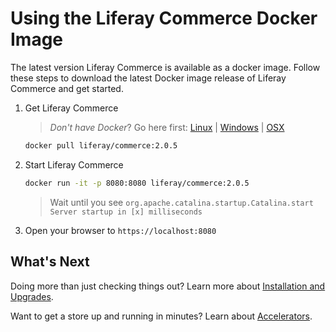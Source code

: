 # Using the Liferay Commerce Docker Image

The latest version Liferay Commerce is available as a docker image. Follow these steps to download the latest Docker image release of Liferay Commerce and get started.

1. Get Liferay Commerce

    >_Don't have Docker_? Go here first: [Linux](https://docs.docker.com/install/linux/docker-ce/ubuntu/) | [Windows](https://docs.docker.com/docker-for-windows/install/) | [OSX](https://docs.docker.com/docker-for-mac/install/)

    ```bash
    docker pull liferay/commerce:2.0.5
    ```

1. Start Liferay Commerce

    ```bash
    docker run -it -p 8080:8080 liferay/commerce:2.0.5
    ```

    > Wait until you see `org.apache.catalina.startup.Catalina.start Server startup in [x] milliseconds`

1. Open your browser to `https://localhost:8080`

## What's Next

Doing more than just checking things out? Learn more about [Installation and Upgrades](../../installation-and-upgrades/README.md).

Want to get a store up and running in minutes? Learn about [Accelerators](../../starting-a-store/accelerators.md).
